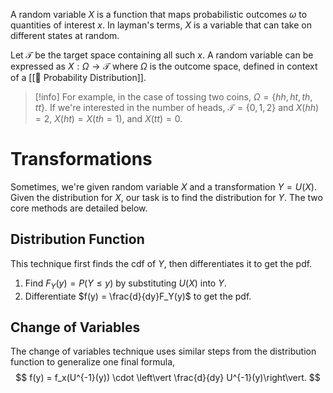 A random variable $X$ is a function that maps probabilistic outcomes $\omega$ to quantities of interest $x$. In layman's terms, $X$ is a variable that can take on different states at random.

Let $\mathcal{T}$ be the target space containing all such $x$. A random variable can be expressed as $X: \Omega \rightarrow \mathcal{T}$ where $\Omega$ is the outcome space, defined in context of a [[🎲 Probability Distribution]].

> [!info]
> For example, in the case of tossing two coins, $\Omega = \{ hh, ht, th, tt \}$. If we're interested in the number of heads, $\mathcal{T} = \{ 0, 1, 2 \}$ and $X(hh) = 2$, $X(ht) = X(th = 1)$, and $X(tt) = 0$.

# Transformations
Sometimes, we're given random variable $X$ and a transformation $Y = U(X)$. Given the distribution for $X$, our task is to find the distribution for $Y$. The two core methods are detailed below.

## Distribution Function
This technique first finds the cdf of $Y$, then differentiates it to get the pdf.
1. Find $F_Y(y) = P(Y \leq y)$ by substituting $U(X)$ into $Y$.
2. Differentiate $f(y) = \frac{d}{dy}F_Y(y)$ to get the pdf.

## Change of Variables
The change of variables technique uses similar steps from the distribution function to generalize one final formula, 
$$
f(y) = f_x(U^{-1}(y)) \cdot \left\vert \frac{d}{dy} U^{-1}(y)\right\vert.
$$
